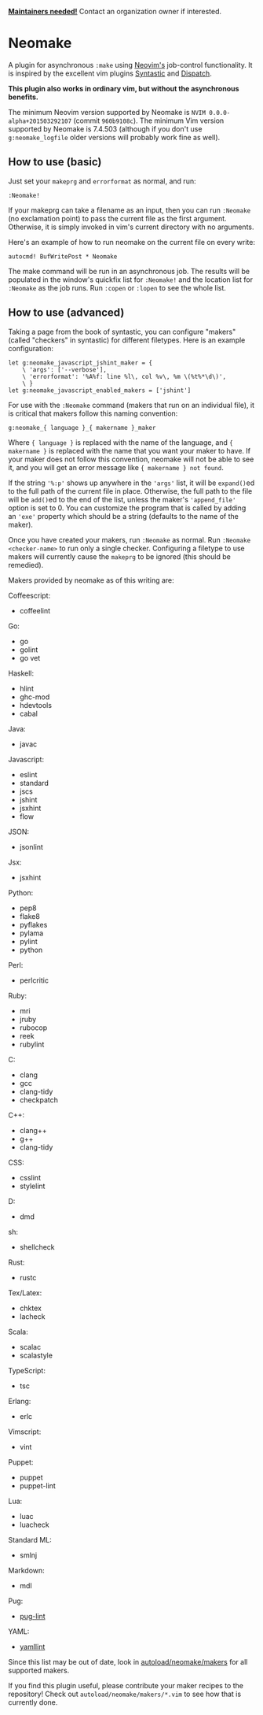 **[Maintainers needed!](https://github.com/neomake/neomake)** Contact an organization owner if interested.

# Neomake

A plugin for asynchronous `:make` using [Neovim's](http://neovim.org/)
job-control functionality. It is inspired by the excellent vim plugins
[Syntastic](https://github.com/scrooloose/syntastic) and
[Dispatch](https://github.com/tpope/vim-dispatch).

**This plugin also works in ordinary vim, but without the asynchronous benefits.**

The minimum Neovim version supported by Neomake is `NVIM 0.0.0-alpha+201503292107` (commit `960b9108c`).
The minimum Vim version supported by Neomake is 7.4.503 (although if you don't
use `g:neomake_logfile` older versions will probably work fine as well).

## How to use (basic)

Just set your `makeprg` and `errorformat` as normal, and run:

    :Neomake!

If your makeprg can take a filename as an input, then you can run `:Neomake`
(no exclamation point) to pass the current file as the first argument.
Otherwise, it is simply invoked in vim's current directory with no arguments.

Here's an example of how to run neomake on the current file on every write:

    autocmd! BufWritePost * Neomake

The make command will be run in an asynchronous job. The results will be
populated in the window's quickfix list for `:Neomake!` and the location
list for `:Neomake` as the job runs. Run `:copen` or `:lopen` to see the
whole list.

## How to use (advanced)

Taking a page from the book of syntastic, you can configure "makers" (called
"checkers" in syntastic) for different filetypes. Here is an example
configuration:

```viml
let g:neomake_javascript_jshint_maker = {
    \ 'args': ['--verbose'],
    \ 'errorformat': '%A%f: line %l\, col %v\, %m \(%t%*\d\)',
    \ }
let g:neomake_javascript_enabled_makers = ['jshint']
```

For use with the `:Neomake` command (makers that run on an individual file), it
is critical that makers follow this naming convention:

    g:neomake_{ language }_{ makername }_maker

Where `{ language }` is replaced with the name of the language, and `{ makername
}` is replaced with the name that you want your maker to have. If your maker
does not follow this convention, neomake will not be able to see it, and you
will get an error message like `{ makername } not found`.

If the string `'%:p'` shows up anywhere in the `'args'` list, it will be
`expand()`ed to the full path of the current file in place. Otherwise, the full
path to the file will be `add()`ed to the end of the list, unless the maker's
`'append_file'` option is set to 0. You can customize the program that is
called by adding an `'exe'` property which should be a string (defaults to the
name of the maker).

Once you have created your makers, run `:Neomake` as normal. Run
`:Neomake <checker-name>` to run only a single checker. Configuring a
filetype to use makers will currently cause the `makeprg` to be ignored (this
should be remedied).

Makers provided by neomake as of this writing are:

Coffeescript:
- coffeelint

Go:
- go
- golint
- go vet

Haskell:
- hlint
- ghc-mod
- hdevtools
- cabal

Java:
- javac

Javascript:
- eslint
- standard
- jscs
- jshint
- jsxhint
- flow

JSON:
- jsonlint

Jsx:
- jsxhint

Python:
- pep8
- flake8
- pyflakes
- pylama
- pylint
- python

Perl:
- perlcritic

Ruby:
- mri
- jruby
- rubocop
- reek
- rubylint

C:
- clang
- gcc
- clang-tidy
- checkpatch

C++:
- clang++
- g++
- clang-tidy

CSS:
- csslint
- stylelint

D:
- dmd

sh:
- shellcheck

Rust:
- rustc

Tex/Latex:
- chktex
- lacheck

Scala:
- scalac
- scalastyle

TypeScript:
- tsc

Erlang:
- erlc

Vimscript:
- vint

Puppet:
- puppet
- puppet-lint

Lua:
- luac
- luacheck

Standard ML:
- smlnj

Markdown:
- mdl

Pug:
- [pug-lint](https://github.com/pugjs/pug-lint)

YAML:
- [yamllint](http://yamllint.readthedocs.org/)

Since this list may be out of date, look in [autoload/neomake/makers](https://github.com/benekastah/neomake/tree/master/autoload/neomake/makers) for all supported makers.

If you find this plugin useful, please contribute your maker recipes to the
repository! Check out `autoload/neomake/makers/*.vim` to see how that is
currently done.
